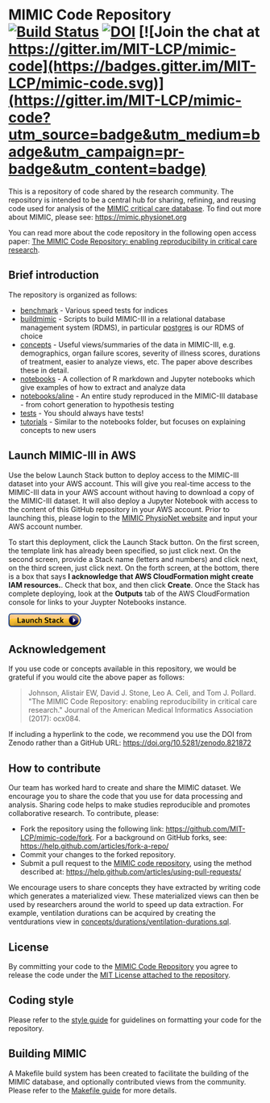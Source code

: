 # MIMIC Code Repository [![Build Status](https://travis-ci.org/MIT-LCP/mimic-code.svg?branch=master)](https://travis-ci.org/MIT-LCP/mimic-code) [![DOI](https://zenodo.org/badge/DOI/10.5281/zenodo.821872.svg)](https://doi.org/10.5281/zenodo.821872) [![Join the chat at https://gitter.im/MIT-LCP/mimic-code](https://badges.gitter.im/MIT-LCP/mimic-code.svg)](https://gitter.im/MIT-LCP/mimic-code?utm_source=badge&utm_medium=badge&utm_campaign=pr-badge&utm_content=badge)

This is a repository of code shared by the research community. The repository is intended to be a central hub for sharing, refining, and reusing code used for analysis of the [MIMIC critical care database](https://mimic.physionet.org). To find out more about MIMIC, please see: https://mimic.physionet.org

You can read more about the code repository in the following open access paper: [The MIMIC Code Repository: enabling reproducibility in critical care research](https://doi.org/10.1093/jamia/ocx084).

## Brief introduction

The repository is organized as follows:

* [benchmark](/benchmark) - Various speed tests for indices
* [buildmimic](/buildmimic) - Scripts to build MIMIC-III in a relational database management system (RDMS), in particular [postgres](/buildmimic/postgres) is our RDMS of choice
* [concepts](/concepts) - Useful views/summaries of the data in MIMIC-III, e.g. demographics, organ failure scores, severity of illness scores, durations of treatment, easier to analyze views, etc. The paper above describes these in detail.
* [notebooks](/notebooks) - A collection of R markdown and Jupyter notebooks which give examples of how to extract and analyze data
* [notebooks/aline](/notebooks/aline) - An entire study reproduced in the MIMIC-III database - from cohort generation to hypothesis testing
* [tests](/tests) - You should always have tests!
* [tutorials](/tutorials) - Similar to the notebooks folder, but focuses on explaining concepts to new users

## Launch MIMIC-III in AWS

Use the below Launch Stack button to deploy access to the MIMIC-III dataset into your AWS account.  This will give you real-time access to the MIMIC-III data in your AWS account without having to download a copy of the MIMIC-III dataset.  It will also deploy a Jupyter Notebook with access to the content of this GitHub repository in your AWS account.    Prior to launching this, please login to the [MIMIC PhysioNet website](https://mimic.physionet.org/) and input your AWS account number.  

To start this deployment, click the Launch Stack button.  On the first screen, the template link has already been specified, so just click next.  On the second screen, provide a Stack name (letters and numbers) and click next, on the third screen, just click next.  On the forth screen, at the bottom, there is a box that says **I acknowledge that AWS CloudFormation might create IAM resources.**.  Check that box, and then click **Create**.  Once the Stack has complete deploying, look at the **Outputs** tab of the AWS CloudFormation console for links to your Juypter Notebooks instance.

[![cloudformation-launch-stack](buildmimic/aws-athena/cloudformation-launch-stack.png)](https://console.aws.amazon.com/cloudformation/home?region=us-east-1#/stacks/new?stackName=MIMIC&templateURL=https://project-redcap-aws-automation.s3.amazonaws.com/mimic-iii-athena.yaml)

## Acknowledgement

If you use code or concepts available in this repository, we would be grateful if you would cite the above paper as follows:

> Johnson, Alistair EW, David J. Stone, Leo A. Celi, and Tom J. Pollard. "The MIMIC Code Repository: enabling reproducibility in critical care research." Journal of the American Medical Informatics Association (2017): ocx084.

If including a hyperlink to the code, we recommend you use the DOI from Zenodo rather than a GitHub URL: https://doi.org/10.5281/zenodo.821872

## How to contribute

Our team has worked hard to create and share the MIMIC dataset. We encourage you to share the code that you use for data processing and analysis. Sharing code helps to make studies reproducible and promotes collaborative research. To contribute, please:

- Fork the repository using the following link: https://github.com/MIT-LCP/mimic-code/fork. For a background on GitHub forks, see: https://help.github.com/articles/fork-a-repo/
- Commit your changes to the forked repository.
- Submit a pull request to the [MIMIC code repository](https://github.com/MIT-LCP/mimic-code), using the method described at: https://help.github.com/articles/using-pull-requests/

We encourage users to share concepts they have extracted by writing code which generates a materialized view. These materialized views can then be used by researchers around the world to speed up data extraction. For example, ventilation durations can be acquired by creating the ventdurations view in [concepts/durations/ventilation-durations.sql](https://github.com/MIT-LCP/mimic-code/blob/master/concepts/durations/ventilation-durations.sql).

## License

By committing your code to the [MIMIC Code Repository](https://github.com/mit-lcp/mimic-code) you agree to release the code under the [MIT License attached to the repository](https://github.com/mit-lcp/mimic-code/blob/master/LICENSE).

## Coding style

Please refer to the [style guide](https://github.com/MIT-LCP/mimic-code/blob/master/styleguide.md) for guidelines on formatting your code for the repository.

## Building MIMIC

A Makefile build system has been created to facilitate the building of the MIMIC database, and optionally contributed views from the community. Please refer to the [Makefile guide](https://github.com/MIT-LCP/mimic-code/blob/master/Makefile.md) for more details.
